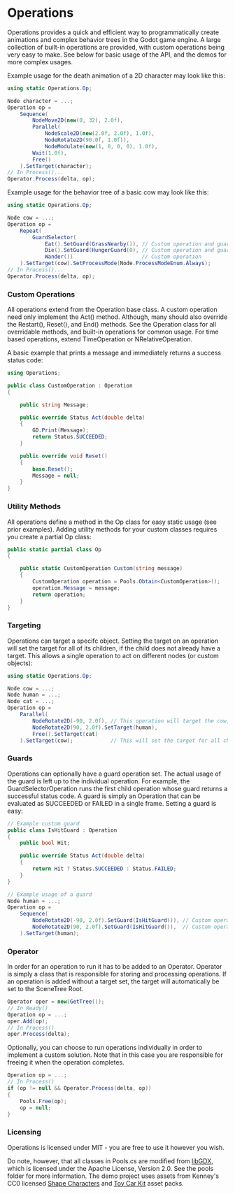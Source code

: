 # Operations
Operations provides a quick and efficient way to programmatically create animations and complex behavior trees in the Godot game engine. A large collection of built-in operations are provided, with custom operations being very easy to make. See below for basic usage of the API, and the demos for more complex usages.

Example usage for the death animation of a 2D character may look like this:
```C#
using static Operations.Op;

Node character = ...;
Operation op =
    Sequence(
        NodeMove2D(new(0, 32), 2.0f),
        Parallel(
            NodeScale2D(new(2.0f, 2.0f), 1.0f),
            NodeRotate2D(90.0f, 1.0f)),
            NodeModulate(new(1, 0, 0, 0), 1.0f),
        Wait(1.0f),
        Free()
    ).SetTarget(character);
// In Process()...
Operator.Process(delta, op);
```

Example usage for the behavior tree of a basic cow may look like this:
```C#
using static Operations.Op;

Node cow = ...;
Operation op =
    Repeat(
        GuardSelector(
            Eat().SetGuard(GrassNearby()), // Custom operation and guard
            Die().SetGuard(HungerGuard(0), // Custom operation and guard
            Wander())                      // Custom operation
    ).SetTarget(cow).SetProcessMode(Node.ProcessModeEnum.Always);
// In Process()...
Operator.Process(delta, op);
```
### Custom Operations
All operations extend from the Operation base class. A custom operation need only implement the Act() method. Although, many should also override the Restart(), Reset(), and End() methods. See the Operation class for all overridable methods, and built-in operations for common usage. For time based operations, extend TimeOperation or NRelativeOperation.

A basic example that prints a message and immediately returns a success status code:
```C#
using Operations;

public class CustomOperation : Operation
{

    public string Message;

    public override Status Act(double delta)
    {
        GD.Print(Message);
        return Status.SUCCEEDED;
    }

    public override void Reset()
    {
        base.Reset();
        Message = null;
    }
}
```

### Utility Methods
All operations define a method in the Op class for easy static usage (see prior examples). Adding utility methods for your custom classes requires you create a partial Op class:
```C#
public static partial class Op
{

    public static CustomOperation Custom(string message)
    {
        CustomOperation operation = Pools.Obtain<CustomOperation>();
        operation.Message = message;
        return operation;
    }
}
```

### Targeting
Operations can target a specifc object. Setting the target on an operation will set the target for all of its children, if the child does not already have a target. This allows a single operation to act on different nodes (or custom objects):
```C#
using static Operations.Op;

Node cow = ...;
Node human = ...;
Node cat = ...;
Operation op =
    Parallel(
        NodeRotate2D(-90, 2.0f), // This operation will target the cow, since no target was specified
        NodeRotate2D(90, 2.0f).SetTarget(human),
        Free().SetTarget(cat)
    ).SetTarget(cow);            // This will set the target for all children that don't have a target
```
### Guards
Operations can optionally have a guard operation set. The actual usage of the guard is left up to the individual operation. For example, the GuardSelectorOperation runs the first child operation whose guard returns a successful status code. A guard is simply an Operation that can be evaluated as SUCCEEDED or FAILED in a single frame. Setting a guard is easy:
```C#
// Example custom guard
public class IsHitGuard : Operation
{
    public bool Hit;

    public override Status Act(double delta)
    {
        return Hit ? Status.SUCCEEDED : Status.FAILED;
    }
}

// Example usage of a guard
Node human = ...;
Operation op =
    Sequence(
        NodeRotate2D(-90, 2.0f).SetGuard(IsHitGuard()), // Custom operation guard
        NodeRotate2D(90, 2.0f).SetGuard(IsHitGuard()),  // Custom operation guard
    ).SetTarget(human);
```

### Operator
In order for an operation to run it has to be added to an Operator. Operator is simply a class that is responsible for storing and processing operations. If an operation is added without a target set, the target will automatically be set to the SceneTree Root.
```C#
Operator oper = new(GetTree());
// In Ready()
Operation op = ...;
oper.Add(op);
// In Process()
oper.Process(delta);
```

Optionally, you can choose to run operations individually in order to implement a custom solution. Note that in this case you are responsible for freeing it when the operation completes.
```C#
Operation op = ...;
// In Process()
if (op != null && Operator.Process(delta, op))
{
    Pools.Free(op);
    op = null;
}
```

### Licensing
Operations is licensed under MIT - you are free to use it however you wish.

Do note, however, that all classes in Pools.cs are modified from [libGDX](https://github.com/libgdx/libgdx), which is licensed under the Apache License, Version 2.0. See the pools folder for more information. The demo project uses assets from Kenney's CC0 licensed [Shape Characters](https://kenney.nl/assets/shape-characters) and [Toy Car Kit](https://kenney.nl/assets/toy-car-kit) asset packs.

